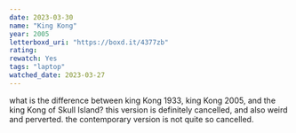 ```yaml
---
date: 2023-03-30
name: "King Kong"
year: 2005
letterboxd_uri: "https://boxd.it/4377zb"
rating: 
rewatch: Yes
tags: "laptop"
watched_date: 2023-03-27
---
```


what is the difference between king Kong 1933, king Kong 2005, and the king Kong of Skull Island? this version is definitely cancelled, and also weird and perverted. the contemporary version is not quite so cancelled.
